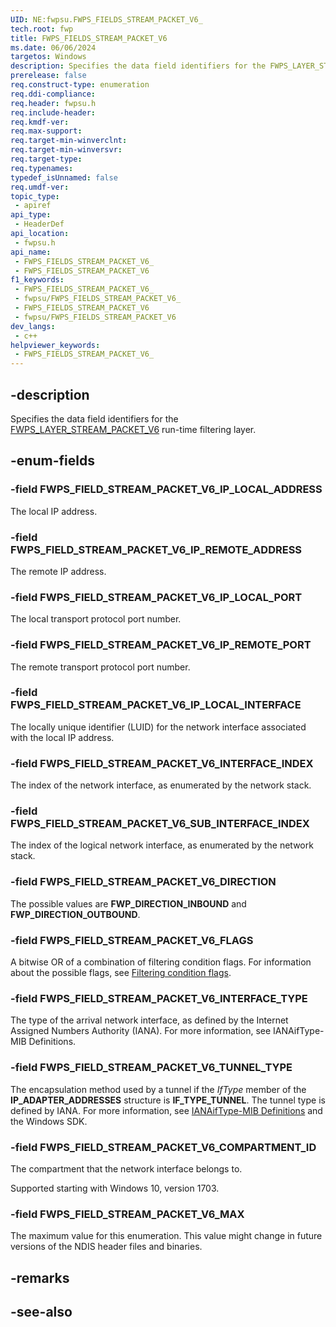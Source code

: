 ```yaml
---
UID: NE:fwpsu.FWPS_FIELDS_STREAM_PACKET_V6_
tech.root: fwp
title: FWPS_FIELDS_STREAM_PACKET_V6
ms.date: 06/06/2024
targetos: Windows
description: Specifies the data field identifiers for the FWPS_LAYER_STREAM_PACKET_V6 run-time filtering layer.
prerelease: false
req.construct-type: enumeration
req.ddi-compliance: 
req.header: fwpsu.h
req.include-header: 
req.kmdf-ver: 
req.max-support: 
req.target-min-winverclnt: 
req.target-min-winversvr: 
req.target-type: 
req.typenames: 
typedef_isUnnamed: false
req.umdf-ver: 
topic_type:
 - apiref
api_type:
 - HeaderDef
api_location:
 - fwpsu.h
api_name:
 - FWPS_FIELDS_STREAM_PACKET_V6_
 - FWPS_FIELDS_STREAM_PACKET_V6
f1_keywords:
 - FWPS_FIELDS_STREAM_PACKET_V6_
 - fwpsu/FWPS_FIELDS_STREAM_PACKET_V6_
 - FWPS_FIELDS_STREAM_PACKET_V6
 - fwpsu/FWPS_FIELDS_STREAM_PACKET_V6
dev_langs:
 - c++
helpviewer_keywords:
 - FWPS_FIELDS_STREAM_PACKET_V6_
---
```


## -description

Specifies the data field identifiers for the [FWPS_LAYER_STREAM_PACKET_V6](./ne-fwpsu-fwps_builtin_layers.md) run-time filtering layer.

## -enum-fields

### -field FWPS_FIELD_STREAM_PACKET_V6_IP_LOCAL_ADDRESS

The local IP address.

### -field FWPS_FIELD_STREAM_PACKET_V6_IP_REMOTE_ADDRESS

The remote IP address.

### -field FWPS_FIELD_STREAM_PACKET_V6_IP_LOCAL_PORT

The local transport protocol port number.

### -field FWPS_FIELD_STREAM_PACKET_V6_IP_REMOTE_PORT

The remote transport protocol port number.

### -field FWPS_FIELD_STREAM_PACKET_V6_IP_LOCAL_INTERFACE

The locally unique identifier (LUID) for the network interface associated with the
local IP address.

### -field FWPS_FIELD_STREAM_PACKET_V6_INTERFACE_INDEX

The index of the network interface, as enumerated by the network stack.

### -field FWPS_FIELD_STREAM_PACKET_V6_SUB_INTERFACE_INDEX

The index of the logical network interface, as enumerated by the network stack.

### -field FWPS_FIELD_STREAM_PACKET_V6_DIRECTION

The possible values are **FWP_DIRECTION_INBOUND** and **FWP_DIRECTION_OUTBOUND**.

### -field FWPS_FIELD_STREAM_PACKET_V6_FLAGS

A bitwise OR of a combination of filtering condition flags. For information about the possible
flags, see [Filtering condition flags](/windows-hardware/drivers/network/filtering-condition-flags).

### -field FWPS_FIELD_STREAM_PACKET_V6_INTERFACE_TYPE

The type of the arrival network interface, as defined by the Internet Assigned Numbers Authority
(IANA). For more information, see
IANAifType-MIB Definitions.

### -field FWPS_FIELD_STREAM_PACKET_V6_TUNNEL_TYPE

The encapsulation method used by a tunnel if the
*IfType* member of the **IP_ADAPTER_ADDRESSES** structure is **IF_TYPE_TUNNEL**. The tunnel type is defined
by IANA. For more information, see
[IANAifType-MIB Definitions](https://www.iana.org/assignments/ianaiftype-mib/ianaiftype-mib) and the
Windows SDK.

### -field FWPS_FIELD_STREAM_PACKET_V6_COMPARTMENT_ID

The compartment that the network interface belongs to.

Supported starting with Windows 10, version 1703.

### -field FWPS_FIELD_STREAM_PACKET_V6_MAX

The maximum value for this enumeration. This value might change in future versions of the NDIS
header files and binaries.

## -remarks

## -see-also
